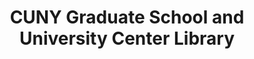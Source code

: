 ---
layout: repo
title: "CUNY Graduate School and University Center Library"
id: 21713
permalink: repos/21713/
---